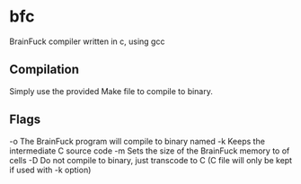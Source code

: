# bfc
BrainFuck compiler written in c, using gcc
## Compilation
Simply use the provided Make file to compile to binary.

## Flags
-o <name> The BrainFuck program will compile to binary named <name>
-k Keeps the intermediate C source code
-m <number> Sets the size of the BrainFuck memory to <number> of cells
-D Do not compile to binary, just transcode to C (C file will only be kept if used with -k option)
